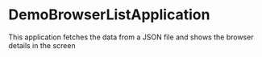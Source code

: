 # DemoBrowserListApplication
This application fetches the data from a JSON file and shows the browser details in the screen

